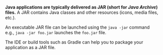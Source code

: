 **Java applications are typically delivered as JAR (short for _Java Archive_) files.** A JAR contains Java classes and other resources (icons, media files, etc.).

An executable JAR file can be launched using the `java -jar` command e.g., `java -jar foo.jar` launches the `foo.jar` file.

The IDE or build tools such as Gradle can help you to package your application as a JAR file.
